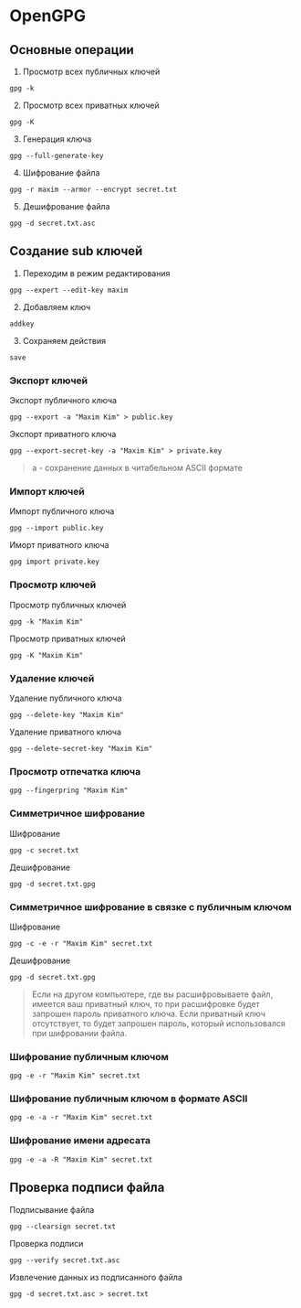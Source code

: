 # OpenGPG

## Основные операции

1. Просмотр всех публичных ключей
```
gpg -k

```

2. Просмотр всех приватных ключей
```
gpg -K

```

3. Генерация ключа
```
gpg --full-generate-key

```

4. Шифрование файла
```
gpg -r maxim --armor --encrypt secret.txt

```

5. Дешифрование файла
```
gpg -d secret.txt.asc

```

## Создание sub ключей

1. Переходим в режим редактирования
```
gpg --expert --edit-key maxim

```

2. Добавляем ключ
```
addkey

```

3. Сохраняем действия
```
save

```

### Экспорт ключей
Экспорт публичного ключа

```
gpg --export -a "Maxim Kim" > public.key 

```

Экспорт приватного ключа

```
gpg --export-secret-key -a "Maxim Kim" > private.key

```
> a - сохранение данных в читабельном  ASCII формате

### Импорт ключей
Импорт публичного ключа

```
gpg --import public.key

```

Иморт приватного ключа

```
gpg import private.key

```

### Просмотр ключей
Просмотр публичных ключей
```
gpg -k "Maxim Kim"

```
Просмотр приватных ключей

```
gpg -K "Maxim Kim"

```

### Удаление ключей
Удаление публичного ключа
```
gpg --delete-key "Maxim Kim"

```
Удаление приватного ключа

```
gpg --delete-secret-key "Maxim Kim"

```

### Просмотр отпечатка ключа

```
gpg --fingerpring "Maxim Kim"

```

### Симметричное шифрование

Шифрование
```
gpg -c secret.txt

```
Дешифрование
```
gpg -d secret.txt.gpg

```

### Симметричное шифрование в связке с публичным ключом

Шифрование

```
gpg -c -e -r "Maxim Kim" secret.txt

```

Дешифрование

```
gpg -d secret.txt.gpg

```

> Если на другом компьютере, где вы расшифровываете файл, имеется ваш приватный ключ, то при расшифровке будет запрошен пароль приватного ключа. Если приватный ключ отсутствует, то будет запрошен пароль, который использовался при шифровании файла.

### Шифрование публичным ключом

```
gpg -e -r "Maxim Kim" secret.txt

```
### Шифрование публичным ключом в формате ASCII

```
gpg -e -a -r "Maxim Kim" secret.txt

```

### Шифрование имени адресата

```
gpg -e -a -R "Maxim Kim" secret.txt

```

## Проверка подписи файла

Подписывание файла
```
gpg --clearsign secret.txt

```

Проверка подписи
```
gpg --verify secret.txt.asc

```

Извлечение данных из подписанного файла
```
gpg -d secret.txt.asc > secret.txt

```



